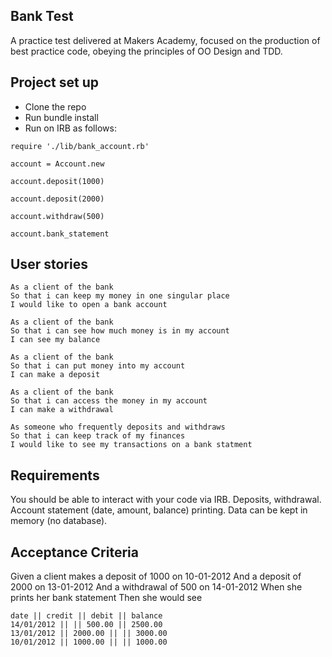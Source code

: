 ## Bank Test

A practice test delivered at Makers Academy, focused on the production of best practice code, obeying the principles of OO Design and TDD.

## Project set up
- Clone the repo 
- Run bundle install 
- Run on IRB as follows:
```
require './lib/bank_account.rb'
```
```
account = Account.new 
```
```
account.deposit(1000)
```
```
account.deposit(2000)
```
```
account.withdraw(500)
```
```
account.bank_statement
```

## User stories
```
As a client of the bank
So that i can keep my money in one singular place
I would like to open a bank account
```

```
As a client of the bank
So that i can see how much money is in my account
I can see my balance
```

```
As a client of the bank 
So that i can put money into my account
I can make a deposit
```

```
As a client of the bank
So that i can access the money in my account
I can make a withdrawal
```

```
As someone who frequently deposits and withdraws
So that i can keep track of my finances
I would like to see my transactions on a bank statment
```

## Requirements

You should be able to interact with your code via IRB.
Deposits, withdrawal.
Account statement (date, amount, balance) printing.
Data can be kept in memory (no database).

## Acceptance Criteria 

Given a client makes a deposit of 1000 on 10-01-2012
And a deposit of 2000 on 13-01-2012
And a withdrawal of 500 on 14-01-2012
When she prints her bank statement
Then she would see

```
date || credit || debit || balance
14/01/2012 || || 500.00 || 2500.00
13/01/2012 || 2000.00 || || 3000.00
10/01/2012 || 1000.00 || || 1000.00
```













